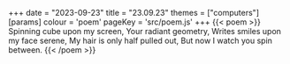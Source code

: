 +++
date = "2023-09-23"
title = "23.09.23"
themes = ["computers"]
[params]
  colour = 'poem'
  pageKey = 'src/poem.js'
+++
{{< poem >}}
Spinning cube upon my screen,
Your radiant geometry,
Writes smiles upon my face serene,
My hair is only half pulled out,
But now I watch you spin between.
{{< /poem >}}